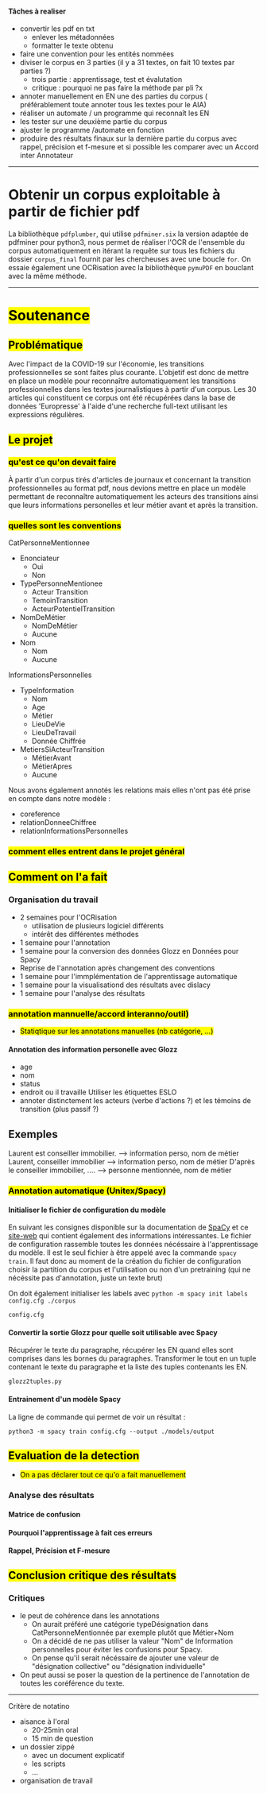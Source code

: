 #### Tâches à realiser 
- convertir les pdf en txt
  - enlever les métadonnées
  - formatter le texte obtenu
- faire une convention pour les entités nommées
- diviser le corpus en 3 parties (il y a 31 textes, on fait 10 textes par parties ?)
  - trois partie : apprentissage, test et évalutation
  - critique : pourquoi ne pas faire la méthode par pli ?x
- annoter manuellement en EN une des parties du corpus ( préférablement toute annoter tous les textes pour le AIA)
- réaliser un automate / un programme qui reconnaît les EN
- les tester sur une deuxième partie du corpus 
- ajuster le programme /automate en fonction
- produire des résultats finaux sur la dernière partie du corpus avec rappel, précision et f-mesure et si possible les comparer avec un Accord inter Annotateur

***********


# Obtenir un corpus exploitable à partir de fichier pdf

La bibliothèque `pdfplumber`, qui utilise `pdfminer.six` la version adaptée de pdfminer pour python3, nous permet de réaliser l'OCR de l'ensemble du corpus automatiquement en itérant la requête sur tous les fichiers du dossier `corpus_final` fournit par les chercheuses avec une boucle `for`.
On essaie également une OCRisation avec la bibliothèque `pymuPDF` en bouclant avec la même méthode.


******************************************

# <mark>Soutenance</mark>

## <mark> Problématique</mark>

Avec l'impact de la COVID-19 sur l'économie, les transitions professionnelles se sont faites plus courante. L'objetif est donc de mettre en place un modèle pour reconnaître automatiquement les transitions professionnelles dans les textes journalistiques à partir d'un corpus. Les 30 articles qui constituent ce corpus ont été récupérées dans la base de données 'Europresse' à l'aide d'une recherche full-text utilisant les expressions régulières.

## <mark> Le projet</mark>
### <mark>qu'est ce qu'on devait faire</mark>

À partir d'un corpus tirés d'articles de journaux et concernant la transition professionnelles au format pdf, nous devions mettre en place un modèle permettant de reconnaître automatiquement les acteurs des transitions ainsi que leurs informations personelles et leur métier avant et après la transition.

### <mark>quelles sont les conventions</mark>

CatPersonneMentionnee
- Enonciateur
  - Oui
  - Non
- TypePersonneMentionee
  - Acteur Transition
  - TemoinTransition
  - ActeurPotentielTransition
- NomDeMétier
  - NomDeMétier
  - Aucune
- Nom
  - Nom
  - Aucune

InformationsPersonnelles
- TypeInformation
  - Nom
  - Age
  - Métier
  - LieuDeVie
  - LieuDeTravail
  - Donnée Chiffrée
- MetiersSiActeurTransition 
  - MétierAvant
  - MétierApres
  - Aucune

Nous avons également annotés les relations mais elles n'ont pas été prise en compte dans notre modèle :
- coreference
- relationDonneeChiffree
- relationInformationsPersonnelles

### <mark>comment elles entrent dans le projet général</mark>

## <mark>Comment on l'a fait </mark>

### Organisation du travail

- 2 semaines pour l'OCRisation
  - utilisation de plusieurs logiciel différents 
  - intérêt des différentes méthodes
- 1 semaine pour l'annotation
- 1 semaine pour la conversion des données Glozz en Données pour Spacy
- Reprise de l'annotation après changement des conventions
- 1 semaine pour l'immplémentation de l'apprentissage automatique
- 1 semaine pour la visualisationd des résultats avec dislacy
- 1 semaine pour l'analyse des résultats

### <mark>annotation mannuelle/accord interanno/outil)</mark>
- <mark>Statiqtique sur les annotations manuelles (nb catégorie, ...)</mark>

#### Annotation des information personelle avec Glozz

- age
- nom
- status
- endroit ou il travaille
Utiliser les étiquettes ESLO
- annoter distinctement les acteurs (verbe d'actions ?) et les témoins de transition (plus passif ?)

## Exemples

Laurent est conseiller immobilier. --> information perso, nom de métier
Laurent, conseiller immobilier --> information perso, nom de métier
D'après le conseiller immobilier, .... --> personne mentionnée, nom de métier

### <mark>Annotation automatique (Unitex/Spacy)</mark>

#### Initialiser le fichier de configuration du modèle

En suivant les consignes disponible sur la documentation de [SpaCy](https://spacy.io/usage/training) et ce [site-web](https://ner.pythonhumanities.com/03_02_train_spacy_ner_model.html) qui contient également des informations intéressantes.
Le fichier de configuration rassemble toutes les données nécéssaire à l'apprentissage du modèle. Il est le seul fichier à être appelé avec la commande `spacy train`.
Il faut donc au moment de la création du fichier de configuration choisir la partition du corpus et l'utilisation ou non d'un pretraining (qui ne nécéssite pas d'annotation, juste un texte brut)

On doit également initialiser les labels avec `python -m spacy init labels config.cfg ./corpus `

`config.cfg`

#### Convertir la sortie Glozz pour quelle soit utilisable avec Spacy

Récupérer le texte du paragraphe, récupérer les EN quand elles sont comprises dans les bornes du paragraphes. Transformer le tout en un tuple contenant le texte du paragraphe et la liste des tuples contenants les EN.

`glozz2tuples.py`

#### Entrainement d'un modèle Spacy

La ligne de commande qui permet de voir un résultat :

  `python3 -m spacy train config.cfg --output ./models/output`

## <mark>Evaluation de la detection</mark>
- <mark>On a pas déclarer tout ce qu'o a fait manuellement</mark>

### Analyse des résultats

#### Matrice de confusion

#### Pourquoi l'apprentissage à fait ces erreurs

#### Rappel, Précision et F-mesure

## <mark>Conclusion critique des résultats</mark>

### Critiques 

- le peut de cohérence dans les annotations
  - On aurait préféré une catégorie typeDésignation dans CatPersonneMentionnée par exemple plutôt que Métier+Nom
  - On a décidé de ne pas utiliser la valeur "Nom" de Information personnelles pour éviter les confusions pour Spacy.
  - On pense qu'il serait nécéssaire de ajouter une valeur de "désignation collective" ou "désignation individuelle"
- On peut aussi se poser la question de la pertinence de l'annotation de toutes les coréférence du texte.

********************

Critère de notatino

- aisance à l'oral
  - 20-25min oral
  - 15 min de question
- un dossier zippé
  - avec un document explicatif 
  - les scripts
  - ...
- organisation de travail
